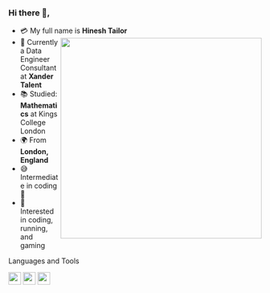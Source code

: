 ### Hi there 👋,

- :credit_card: My full name is **Hinesh Tailor** <img src="https://i.pinimg.com/originals/df/1a/ff/df1aff8395678d11b99b575f0e3b19d5.gif" width="400" align="right"/>
- :school: Currently a Data Engineer Consultant at **Xander Talent**
- :books: Studied: **Mathematics** at Kings College London
- 🌍 From **London, England**
- :sweat_smile: Intermediate in coding :penguin:
- 🤟 Interested in coding, running, and gaming

<link rel="stylesheet" href="https://cdn.jsdelivr.net/gh/devicons/devicon@v2.15.1/devicon.min.css">

Languages and Tools
<p>
<img src="https://cdn.jsdelivr.net/gh/devicons/devicon/icons/python/python-original.svg" height="25">
<img src="https://cdn.jsdelivr.net/gh/devicons/devicon/icons/visualstudio/visualstudio-plain.svg" height ="25" />
<img src="https://cdn.jsdelivr.net/gh/devicons/devicon/icons/git/git-original.svg" height ="25"/>
          
          
</p>
          
          
          

<br>

<!--
**HineshX/HineshX** is a ✨ _special_ ✨ repository because its `README.md` (this file) appears on your GitHub profile.

Here are some ideas to get you started:

- 🔭 I’m currently working on ...
- 🌱 I’m currently learning ...
- 👯 I’m looking to collaborate on ...
- 🤔 I’m looking for help with ...
- 💬 Ask me about ...
- 📫 How to reach me: ...
- 😄 Pronouns: ...
- ⚡ Fun fact: ...
-->
